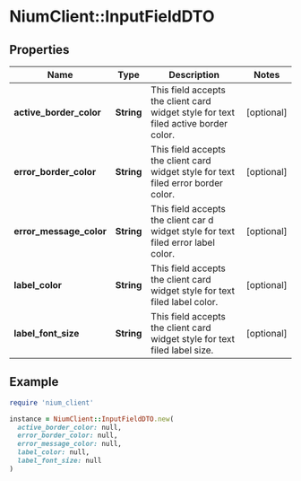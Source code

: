 # NiumClient::InputFieldDTO

## Properties

| Name | Type | Description | Notes |
| ---- | ---- | ----------- | ----- |
| **active_border_color** | **String** | This field accepts the client card widget style for text filed active border color. | [optional] |
| **error_border_color** | **String** | This field accepts the client card widget style for text filed error border color. | [optional] |
| **error_message_color** | **String** | This field accepts the client car d widget style for text filed error label color. | [optional] |
| **label_color** | **String** | This field accepts the client card widget style for text filed label color. | [optional] |
| **label_font_size** | **String** | This field accepts the client card widget style for text filed label size. | [optional] |

## Example

```ruby
require 'nium_client'

instance = NiumClient::InputFieldDTO.new(
  active_border_color: null,
  error_border_color: null,
  error_message_color: null,
  label_color: null,
  label_font_size: null
)
```

